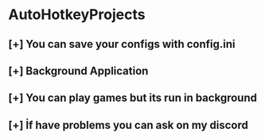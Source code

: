 # AutoHotkeyProjects

## [+] You can save your configs with config.ini
## [+] Background Application
## [+] You can play games but its run in background
## [+] İf have problems you can ask on my discord
